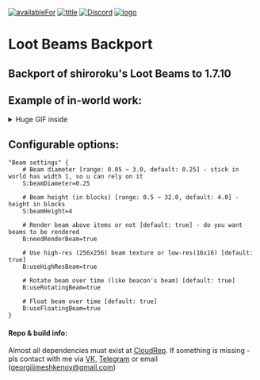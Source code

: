 [![availableFor](https://cf.way2muchnoise.eu/versions/beaming-drops.svg)](https://www.curseforge.com/minecraft/mc-mods/beaming-drops)
[![title](https://cf.way2muchnoise.eu/title/beaming-drops.svg)](https://www.curseforge.com/minecraft/mc-mods/beaming-drops)
[![Discord](https://img.shields.io/discord/157892343163387904?color=5865F2&label=Discord)](https://discord.gg/weChv5cF)
[![logo](https://img.shields.io/endpoint.svg?url=https://dreamfinity.org/badge.php&label=Ported)](https://dreamfinity.org)
# Loot Beams Backport
## Backport of shiroroku's Loot Beams to 1.7.10
## Example of in-world work:
<details><summary>Huge GIF inside</summary>

![Example](./media/lootbeamsbackport_30.gif)

</details>

## Configurable options:
```
"Beam settings" {
    # Beam diameter [range: 0.05 ~ 3.0, default: 0.25] - stick in world has width 1, so u can rely on it
    S:beamDiameter=0.25

    # Beam height (in blocks) [range: 0.5 ~ 32.0, default: 4.0] - height in blocks
    S:beamHeight=4

    # Render beam above items or not [default: true] - do you want beams to be rendered
    B:needRenderBeam=true

    # Use high-res (256x256) beam texture or low-res(16x16) [default: true] 
    B:useHighResBeam=true

    # Rotate beam over time (like beacon's beam) [default: true]
    B:useRotatingBeam=true
    
    # Float beam over time [default: true]
    B:useFloatingBeam=true
}
```

#### Repo & build info:
Almost all dependencies must exist at [CloudRep](https://cloudrep.veritaris.me/repos).
If something is missing - pls contact with me via
[VK](https://vk.me/veritaris),
[Telegram](tg://resolve?domain=Veritaris) or
email (georgiiimeshkenov@gmail.com)
